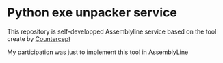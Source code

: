 # Python exe unpacker service
This repository is self-developped Assemblyline service based on the tool create by [Countercept](https://github.com/countercept/python-exe-unpacker)

My participation was just to implement this tool in AssemblyLine